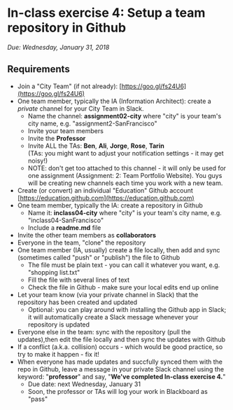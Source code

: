 # In-class exercise 4: Setup a team repository in Github

*Due: Wednesday, January 31, 2018* 

## Requirements

- Join a "City Team" (if not already): [https://goo.gl/fs24U6](https://goo.gl/fs24U6)
- One team member, typically the IA (Information Architect): create a *private* channel for your City Team in Slack.
  - Name the channel: **assignment02-city** where "city" is your team's city name, e.g. "assignment2-SanFrancisco"
  - Invite your team members
  - Invite the **Professor**
  - Invite ALL the TAs: **Ben**, **Ali**, **Jorge**, **Rose**, **Tarin**<br>(TAs: you might want to adjust your notification settings - it may get noisy!)
  - NOTE: don't get too attached to this channel - it will only be used for one assignment (Assignment: 2: Team Portfolio Website).  You guys will be creating new channels each time you work with a new team.
- Create (or convert) an individual "Education" Github account [https://education.github.com](https://education.github.com)
- One team member, typically the IA: create a repository in Github
  - Name it: **inclass04-city** where "city" is your team's city name, e.g. "inclass04-SanFrancisco"
  - Include a **readme.md** file
- Invite the other team members as **collaborators**
- Everyone in the team, "clone" the repository
- One team member (IA, usually) create a file locally, then add and sync (sometimes called "push" or "publish") the file to Github 
  - The file must be plain text - you can call it whatever you want, e.g. "shopping list.txt"
  - Fill the file with several lines of text
  - Check the file in Github - make sure your local edits end up online
- Let your team know (via your private channel in Slack) that the repository has been created and updated
  - Optional: you can play around with installing the Github app in Slack; it will automatically create a Slack message whenever your repository is updated
- Everyone else in the team: sync with the repository (pull the updates),then edit the file locally and then sync the updates with Github
- If a conflict (a.k.a. collision) occurs - which would be good practice, so try to make it happen - fix it!
- When everyone has made updates and succfully synced them with the repo in Github, leave a message in your private Slack channel using the keyword: "**professor**" and say, "**We've completed In-class exercise 4.**"  
  - Due date: next Wednesday, January 31
  - Soon, the professor or TAs will log your work in Blackboard as "pass"


